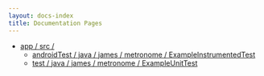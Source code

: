 ```yaml
---
layout: docs-index
title: Documentation Pages
---
```

- [app / src /](app/src)
	- [androidTest / java / james / metronome / ExampleInstrumentedTest](app/src/androidTest/java/james/metronome/ExampleInstrumentedTest)
	- [test / java / james / metronome / ExampleUnitTest](app/src/test/java/james/metronome/ExampleUnitTest)
